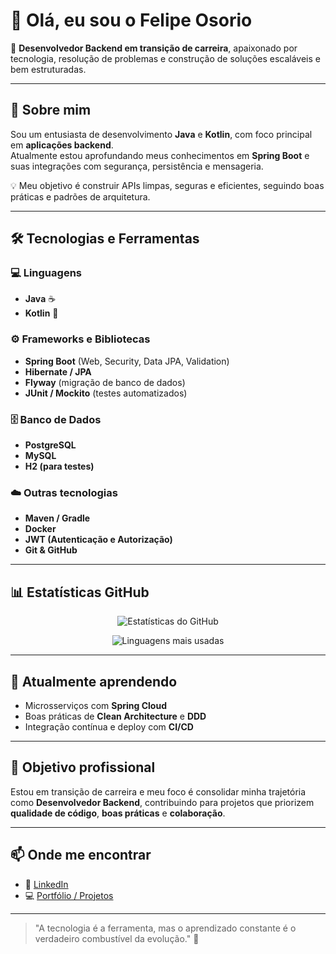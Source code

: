 # 👋 Olá, eu sou o Felipe Osorio

🎯 **Desenvolvedor Backend em transição de carreira**, apaixonado por tecnologia, resolução de problemas e construção de soluções escaláveis e bem estruturadas.

---

## 🚀 Sobre mim
Sou um entusiasta de desenvolvimento **Java** e **Kotlin**, com foco principal em **aplicações backend**.  
Atualmente estou aprofundando meus conhecimentos em **Spring Boot** e suas integrações com segurança, persistência e mensageria.

💡 Meu objetivo é construir APIs limpas, seguras e eficientes, seguindo boas práticas e padrões de arquitetura.

---

## 🛠️ Tecnologias e Ferramentas

### 💻 Linguagens
- **Java** ☕  
- **Kotlin** 🧩  

### ⚙️ Frameworks e Bibliotecas
- **Spring Boot** (Web, Security, Data JPA, Validation)
- **Hibernate / JPA**
- **Flyway** (migração de banco de dados)
- **JUnit / Mockito** (testes automatizados)

### 🗄️ Banco de Dados
- **PostgreSQL**
- **MySQL**
- **H2 (para testes)**

### ☁️ Outras tecnologias
- **Maven / Gradle**
- **Docker**
- **JWT (Autenticação e Autorização)**
- **Git & GitHub**

---

## 📊 Estatísticas GitHub

<div align="center">

![Estatísticas do GitHub](https://github-readme-stats.vercel.app/api?username=Felipe-Osorio-Dev&show_icons=true&theme=github_dark&hide_title=true&count_private=true)

![Linguagens mais usadas](https://github-readme-stats.vercel.app/api/top-langs/?username=Felipe-Osorio-Dev&layout=compact&theme=github_dark)

</div>

---

## 🌱 Atualmente aprendendo
- Microsserviços com **Spring Cloud**
- Boas práticas de **Clean Architecture** e **DDD**
- Integração contínua e deploy com **CI/CD**

---

## 🎯 Objetivo profissional
Estou em transição de carreira e meu foco é consolidar minha trajetória como **Desenvolvedor Backend**, contribuindo para projetos que priorizem **qualidade de código**, **boas práticas** e **colaboração**.

---

## 📫 Onde me encontrar
- 💼 [LinkedIn]([https://www.linkedin.com/in/seu-perfil/](https://www.linkedin.com/in/felipe-os%C3%B3rio-765b07296/))
- 💻 [Portfólio / Projetos](https://github.com/seu-usuario)

---

> "A tecnologia é a ferramenta, mas o aprendizado constante é o verdadeiro combustível da evolução." 🚀
